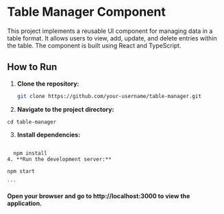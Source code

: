 # Table Manager Component

This project implements a reusable UI component for managing data in a table format. It allows users to view, add, update, and delete entries within the table. The component is built using React and TypeScript.

## How to Run

1. **Clone the repository:**
   ```bash
   git clone https://github.com/your-username/table-manager.git
2. **Navigate to the project directory:**
  ```
  cd table-manager
  ```
3. **Install dependencies:**
  ```

    npm install
4. **Run the development server:**
  ```

    npm start

    ```

**Open your browser and go to http://localhost:3000 to view the application.**